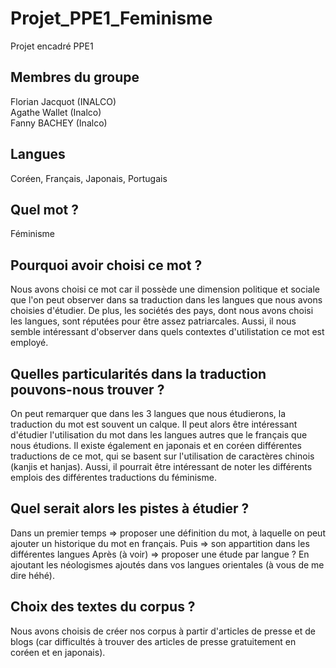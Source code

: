 # Projet_PPE1_Feminisme
Projet encadré PPE1 

## Membres du groupe
Florian Jacquot (INALCO)  
Agathe Wallet (Inalco)  
Fanny BACHEY (Inalco)

## Langues
Coréen, Français, Japonais, Portugais


## Quel mot ? 
Féminisme

## Pourquoi avoir choisi ce mot ? 
Nous avons choisi ce mot car il possède une dimension politique et sociale que l'on peut observer dans sa traduction dans les langues que nous avons choisies d'étudier. 
De plus, les sociétés des pays, dont nous avons choisi les langues, sont réputées pour être assez patriarcales. 
Aussi, il nous semble intéressant d'observer dans quels contextes d'utilistation ce mot est employé.  

## Quelles particularités dans la traduction pouvons-nous trouver ? 
On peut remarquer que dans les 3 langues que nous étudierons, la traduction du mot est souvent un calque. Il peut alors être intéressant d'étudier l'utilisation du mot dans les langues 
autres que le français que nous étudions. Il existe également en japonais et en coréen différentes traductions de ce mot, qui se basent sur l'utilisation de caractères chinois (kanjis et hanjas). 
Aussi, il pourrait être intéressant de noter les différents emplois des différentes traductions du féminisme. 

## Quel serait alors les pistes à étudier ? 
Dans un premier temps => proposer une définition du mot, à laquelle on peut ajouter un historique du mot en français. 
Puis => son appartition dans les différentes langues 
Après (à voir) => proposer une étude par langue ? En ajoutant les néologismes ajoutés dans vos langues orientales (à vous de me dire héhé). 

## Choix des textes du corpus ? 
Nous avons choisis de créer nos corpus à partir d'articles de presse et de blogs (car difficultés à trouver des articles de presse gratuitement en coréen et en japonais). 
